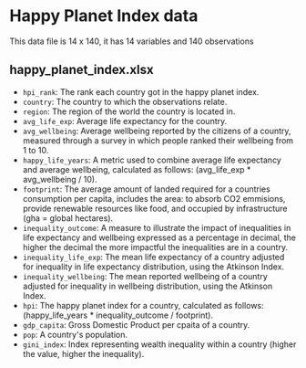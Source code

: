 # Happy Planet Index data

This data file is 14 x 140, it has 14 variables and 140 observations

## happy_planet_index.xlsx

- `hpi_rank`: The rank each country got in the happy planet index.
- `country`: The country to which the observations relate.
- `region`: The region of the world the country is located in.
- `avg_life_exp`: Average life expectancy for the country.
- `avg_wellbeing`: Average wellbeing reported by the citizens of a country, measured through a survey in which people ranked their wellbeing from 1 to 10.
- `happy_life_years`: A metric used to combine average life expectancy and average wellbeing, calculated as follows: (avg_life_exp * avg_wellbeing / 10).
- `footprint`: The average amount of landed required for a countries consumption per capita, includes the area: to absorb CO2 emmisions, provide renewable resources like food, and occupied by infrastructure (gha = global hectares).
- `inequality_outcome`: A measure to illustrate the impact of inequalities in life expectancy and wellbeing expressed as a percentage in decimal, the higher the decimal the more impactful the inequalities are in a country.
- `inequality_life_exp`: The mean life expectancy of a country adjusted for inequality in life expectancy distribution, using the Atkinson Index.
- `inequality_wellbeing`: The mean reported wellbeing of a country adjusted for inequality in wellbeing distribution, using the Atkinson Index.
- `hpi`: The happy planet index for a country, calculated as follows: (happy_life_years * inequality_outcome / footprint).
- `gdp_capita`: Gross Domestic Product per cpaita of a country.
- `pop`: A country's population.
- `gini_index`: Index representing wealth inequality within a country (higher the value, higher the inequality).
